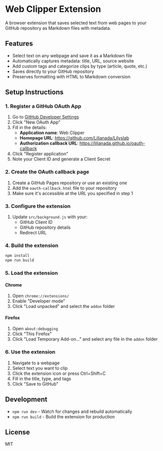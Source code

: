 # Web Clipper Extension

A browser extension that saves selected text from web pages to your GitHub repository as Markdown files with metadata.

## Features

- Select text on any webpage and save it as a Markdown file
- Automatically captures metadata: title, URL, source website
- Add custom tags and categorize clips by type (article, quote, etc.)
- Saves directly to your GitHub repository
- Preserves formatting with HTML to Markdown conversion

## Setup Instructions

### 1. Register a GitHub OAuth App

1. Go to [GitHub Developer Settings](https://github.com/settings/developers)
2. Click "New OAuth App"
3. Fill in the details:
   - **Application name**: Web Clipper
   - **Homepage URL**: https://github.com/Lilianada/Lilyslab
   - **Authorization callback URL**: https://lilianada.github.io/oauth-callback
4. Click "Register application"
5. Note your Client ID and generate a Client Secret

### 2. Create the OAuth callback page

1. Create a GitHub Pages repository or use an existing one
2. Add the `oauth-callback.html` file to your repository
3. Make sure it's accessible at the URL you specified in step 1

### 3. Configure the extension

1. Update `src/background.js` with your:
   - GitHub Client ID
   - GitHub repository details
   - Redirect URL

### 4. Build the extension

```bash
npm install
npm run build
```

### 5. Load the extension

#### Chrome
1. Open `chrome://extensions/`
2. Enable "Developer mode"
3. Click "Load unpacked" and select the `addon` folder

#### Firefox
1. Open `about:debugging`
2. Click "This Firefox"
3. Click "Load Temporary Add-on..." and select any file in the `addon` folder

### 6. Use the extension

1. Navigate to a webpage
2. Select text you want to clip
3. Click the extension icon or press Ctrl+Shift+C
4. Fill in the title, type, and tags
5. Click "Save to GitHub"

## Development

- `npm run dev` - Watch for changes and rebuild automatically
- `npm run build` - Build the extension for production

## License

MIT
